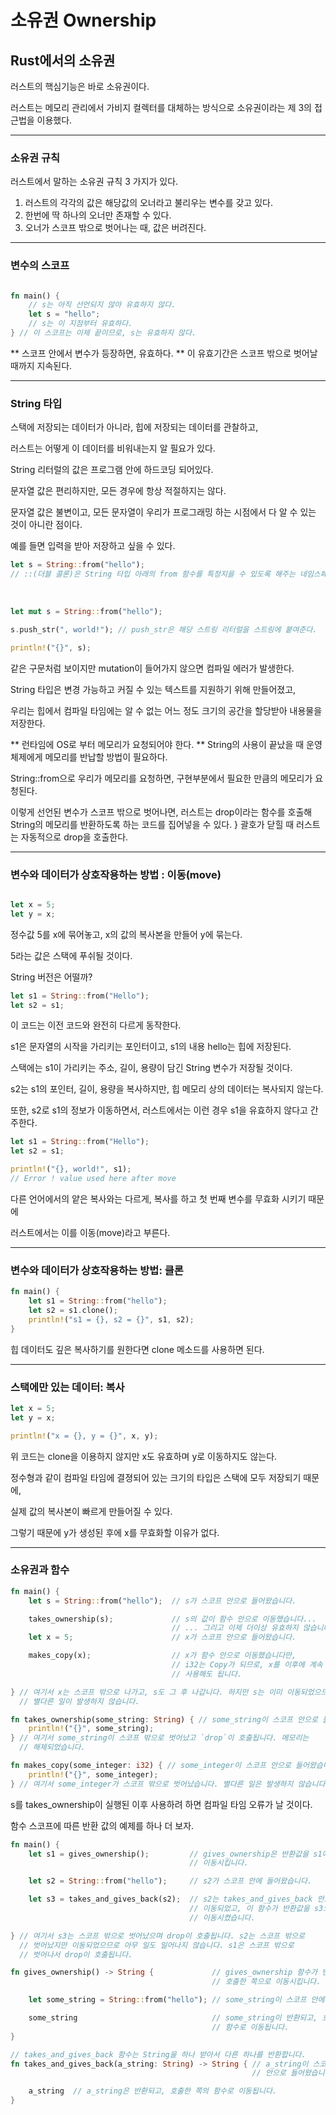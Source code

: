 # 소유권 Ownership

## Rust에서의 소유권

러스트의 핵심기능은 바로 소유권이다. 

러스트는 메모리 관리에서 가비지 컬렉터를 대체하는 방식으로 소유권이라는 제 3의 접근법을 이용했다.

---

### 소유권 규칙 

러스트에서 말하는 소유권 규칙 3 가지가 있다. 

1. 러스트의 각각의 값은 해당값의 오너라고 불리우는 변수를 갖고 있다.
2. 한번에 딱 하나의 오너만 존재할 수 있다.
3. 오너가 스코프 밖으로 벗어나는 때, 값은 버려진다.

---

### 변수의 스코프

```rust

fn main() {
    // s는 아직 선언되지 않아 유효하지 않다. 
    let s = "hello";
    // s는 이 지점부터 유효하다.
} // 이 스코프는 이제 끝이므로, s는 유효하지 않다.

```
** 스코프 안에서 변수가 등장하면, 유효하다.
** 이 유효기간은 스코프 밖으로 벗어날 때까지 지속된다.

---

### String 타입

스택에 저장되는 데이터가 아니라, 힙에 저장되는 데이터를 관찰하고,

러스트는 어떻게 이 데이터를 비워내는지 알 필요가 있다.

String 리터럴의 값은 프로그램 안에 하드코딩 되어있다. 

문자열 값은 편리하지만, 모든 경우에 항상 적절하지는 않다. 

문자열 값은 불변이고, 모든 문자열이 우리가 프로그래밍 하는 시점에서 다 알 수 있는 것이 아니란 점이다.

예를 들면 입력을 받아 저장하고 싶을 수 있다. 

```rust
let s = String::from("hello");
// ::(더블 콜론)은 String 타입 아래의 from 함수를 특정지을 수 있도록 해주는 네임스페이스 연산자이다. 
```

<br />

```rust
let mut s = String::from("hello");

s.push_str(", world!"); // push_str은 해당 스트링 리터럴을 스트링에 붙여준다.

println!("{}", s);
```

같은 구문처럼 보이지만 mutation이 들어가지 않으면 컴파일 에러가 발생한다. 

String 타입은 변경 가능하고 커질 수 있는 텍스트를 지원하기 위해 만들어졌고, 

우리는 힙에서 컴파일 타임에는 알 수 없는 어느 정도 크기의 공간을 할당받아 내용물을 저장한다.

** 런타임에 OS로 부터 메모리가 요청되어야 한다.
** String의 사용이 끝났을 때 운영체제에게 메모리를 반납할 방법이 필요하다. 

String::from으로 우리가 메모리를 요청하면, 구현부분에서 필요한 만큼의 메모리가 요청된다.

이렇게 선언된 변수가 스코프 밖으로 벗어나면, 러스트는 drop이라는 함수를 호출해 String의 메모리를 반환하도록 하는 코드를 집어넣을 수 있다. } 괄호가 닫힐 때 러스트는 자동적으로 drop을 호출한다.

---

### 변수와 데이터가 상호작용하는 방법 : 이동(move)

```rust

let x = 5;
let y = x;
```

정수값 5를 x에 묶어놓고, x의 값의 복사본을 만들어 y에 묶는다. 

5라는 값은 스택에 푸쉬될 것이다. 

String 버전은 어떨까? 

```rust
let s1 = String::from("Hello");
let s2 = s1;
```

이 코드는 이전 코드와 완전히 다르게 동작한다.

s1은 문자열의 시작을 가리키는 포인터이고, s1의 내용 hello는 힙에 저장된다.

스택에는 s1이 가리키는 주소, 길이, 용량이 담긴 String 변수가 저장될 것이다.

s2는 s1의 포인터, 길이, 용량을 복사하지만, 힙 메모리 상의 데이터는 복사되지 않는다. 

또한, s2로 s1의 정보가 이동하면서, 러스트에서는 이런 경우 s1을 유효하지 않다고 간주한다.

```rust
let s1 = String::from("Hello");
let s2 = s1;

println!("{}, world!", s1);
// Error ! value used here after move
```

다른 언어에서의 얕은 복사와는 다르게, 복사를 하고 첫 번째 변수를 무효화 시키기 때문에

러스트에서는 이를 이동(move)라고 부른다.

---

### 변수와 데이터가 상호작용하는 방법: 클론

```rust
fn main() {
    let s1 = String::from("hello");
    let s2 = s1.clone();
    println!("s1 = {}, s2 = {}", s1, s2);
}
```

힙 데이터도 깊은 복사하기를 원한다면 clone 메소드를 사용하면 된다.

---

### 스택에만 있는 데이터: 복사

```rust
let x = 5;
let y = x;

println!("x = {}, y = {}", x, y);
```

위 코드는 clone을 이용하지 않지만 x도 유효하며 y로 이동하지도 않는다. 

정수형과 같이 컴파일 타임에 결졍되어 있는 크기의 타입은 스택에 모두 저장되기 때문에, 

실제 값의 복사본이 빠르게 만들어질 수 있다. 

그렇기 때문에 y가 생성된 후에 x를 무효화할 이유가 없다.

---

### 소유권과 함수

```rust
fn main() {
    let s = String::from("hello");  // s가 스코프 안으로 들어왔습니다.

    takes_ownership(s);             // s의 값이 함수 안으로 이동했습니다...
                                    // ... 그리고 이제 더이상 유효하지 않습니다.
    let x = 5;                      // x가 스코프 안으로 들어왔습니다.

    makes_copy(x);                  // x가 함수 안으로 이동했습니다만,
                                    // i32는 Copy가 되므로, x를 이후에 계속
                                    // 사용해도 됩니다.

} // 여기서 x는 스코프 밖으로 나가고, s도 그 후 나갑니다. 하지만 s는 이미 이동되었으므로,
  // 별다른 일이 발생하지 않습니다.

fn takes_ownership(some_string: String) { // some_string이 스코프 안으로 들어왔습니다.
    println!("{}", some_string);
} // 여기서 some_string이 스코프 밖으로 벗어났고 `drop`이 호출됩니다. 메모리는
  // 해제되었습니다.

fn makes_copy(some_integer: i32) { // some_integer이 스코프 안으로 들어왔습니다.
    println!("{}", some_integer);
} // 여기서 some_integer가 스코프 밖으로 벗어났습니다. 별다른 일은 발생하지 않습니다.
```

s를 takes_ownership이 실행된 이후 사용하려 하면 컴파일 타임 오류가 날 것이다. 

함수 스코프에 따른 반환 값의 예제를 하나 더 보자.

```rust
fn main() {
    let s1 = gives_ownership();         // gives_ownership은 반환값을 s1에게
                                        // 이동시킵니다.

    let s2 = String::from("hello");     // s2가 스코프 안에 들어왔습니다.

    let s3 = takes_and_gives_back(s2);  // s2는 takes_and_gives_back 안으로
                                        // 이동되었고, 이 함수가 반환값을 s3으로도
                                        // 이동시켰습니다.

} // 여기서 s3는 스코프 밖으로 벗어났으며 drop이 호출됩니다. s2는 스코프 밖으로
  // 벗어났지만 이동되었으므로 아무 일도 일어나지 않습니다. s1은 스코프 밖으로
  // 벗어나서 drop이 호출됩니다.

fn gives_ownership() -> String {             // gives_ownership 함수가 반환 값을
                                             // 호출한 쪽으로 이동시킵니다.

    let some_string = String::from("hello"); // some_string이 스코프 안에 들어왔습니다.

    some_string                              // some_string이 반환되고, 호출한 쪽의
                                             // 함수로 이동됩니다.
}

// takes_and_gives_back 함수는 String을 하나 받아서 다른 하나를 반환합니다.
fn takes_and_gives_back(a_string: String) -> String { // a_string이 스코프
                                                      // 안으로 들어왔습니다.

    a_string  // a_string은 반환되고, 호출한 쪽의 함수로 이동됩니다.
}
```